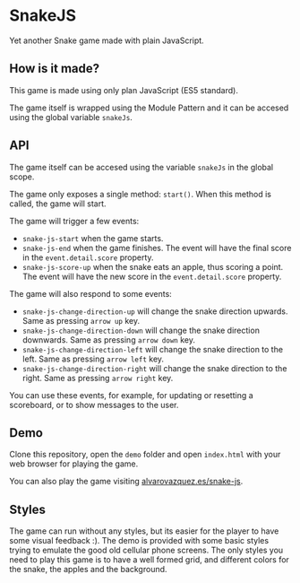 # SnakeJS

Yet another Snake game made with plain JavaScript.

## How is it made?

This game is made using only plan JavaScript (ES5 standard).

The game itself is wrapped using the Module Pattern and it can be accesed using the global variable `snakeJs`.

## API

The game itself can be accesed using the variable `snakeJs` in the global scope.

The game only exposes a single method: `start()`. When this method is called, the game will start.

The game will trigger a few events:

 * `snake-js-start` when the game starts.
 * `snake-js-end` when the game finishes. The event will have the final score in the `event.detail.score` property.
 * `snake-js-score-up` when the snake eats an apple, thus scoring a point.  The event will have the new score in the `event.detail.score` property.

The game will also respond to some events:

 * `snake-js-change-direction-up` will change the snake direction upwards. Same as pressing `arrow up` key.
 * `snake-js-change-direction-down` will change the snake direction downwards. Same as pressing `arrow down` key.
 * `snake-js-change-direction-left` will change the snake direction to the left. Same as pressing `arrow left` key.
 * `snake-js-change-direction-right` will change the snake direction to the right. Same as pressing `arrow right` key.

You can use these events, for example, for updating or resetting a scoreboard, or to show messages to the user.

## Demo

Clone this repository, open the `demo` folder and open `index.html` with your web browser for playing the game.

You can also play the game visiting [alvarovazquez.es/snake-js](http://www.alvarovazquez.es/snake-js/).

## Styles

The game can run without any styles, but its easier for the player to have some visual feedback :). The demo is provided with some basic styles trying to emulate the good old cellular phone screens. The only styles you need to play this game is to have a well formed grid, and different colors for the snake, the apples and the background.